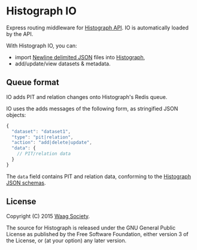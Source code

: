 # Histograph IO

Express routing middleware for [Histograph API](https://github.com/histograph/api). IO is automatically loaded by the API.

With Histograph IO, you can:

- import [Newline delimited JSON](http://ndjson.org/) files into [Histograph](http://histograph.io),
- add/update/view datasets & metadata.

## Queue format

IO adds PIT and relation changes onto Histograph's Redis queue.

IO uses the adds messages of the following form, as stringified JSON objects:

```js
{
  "dataset": "dataset1",
  "type": "pit|relation",
  "action": "add|delete|update",
  "data": {
    // PIT/relation data
  }
}
```

The `data` field contains PIT and relation data, conforming to the [Histograph JSON schemas](https://github.com/histograph/schemas/tree/master/json).

## License

Copyright (C) 2015 [Waag Society](http://waag.org).

The source for Histograph is released under the GNU General Public License as published by the Free Software Foundation, either version 3 of the License, or (at your option) any later version.
